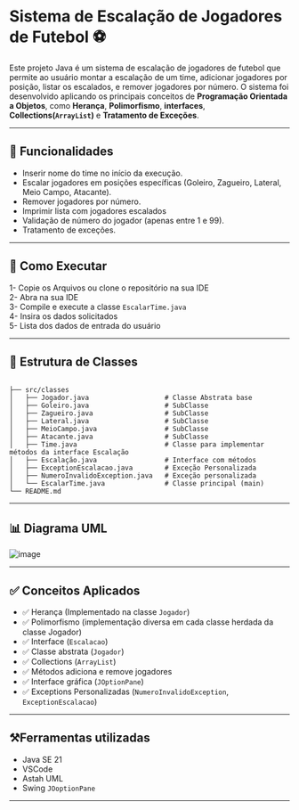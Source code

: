 # Sistema de Escalação de Jogadores de Futebol ⚽

Este projeto Java é um sistema de escalação de jogadores de futebol que permite ao usuário montar a escalação de um time, adicionar jogadores por posição, listar os escalados, e remover jogadores por número. O sistema foi desenvolvido aplicando os principais conceitos de **Programação Orientada a Objetos**, como **Herança**, **Polimorfismo**, **interfaces**, **Collections(`ArrayList`)** e **Tratamento de Exceções**.

---

## 📌 Funcionalidades

- Inserir nome do time no início da execução.
- Escalar jogadores em posições específicas (Goleiro, Zagueiro, Lateral, Meio Campo, Atacante).
- Remover jogadores por número.
- Imprimir lista com jogadores escalados
- Validação de número do jogador (apenas entre 1 e 99).
- Tratamento de exceções.

---

## 🚀 Como Executar
1- Copie os Arquivos ou clone o repositório na sua IDE\
2- Abra na sua IDE\
3- Compile e execute a classe `EscalarTime.java`  
4- Insira os dados solicitados  
5- Lista dos dados de entrada do usuário

---

## 🧱 Estrutura de Classes

```

├── src/classes
│   ├── Jogador.java                   # Classe Abstrata base
│   ├── Goleiro.java                   # SubClasse
│   ├── Zagueiro.java                  # SubClasse 
│   ├── Lateral.java                   # SubClasse
│   ├── MeioCampo.java                 # SubClasse
│   ├── Atacante.java                  # SubClasse
│   ├── Time.java                      # Classe para implementar métodos da interface Escalação
│   ├── Escalação.java                 # Interface com métodos
│   ├── ExceptionEscalacao.java        # Exceção Personalizada
│   ├── NumeroInvalidoException.java   # Exceção personalizada
│   └── EscalarTime.java               # Classe principal (main)
└── README.md
```

---

## 📊 Diagrama UML

 ![image](https://github.com/user-attachments/assets/eb9a2f83-0cbc-4a3c-b493-9e9f2c267fdd)




---

## ✅ Conceitos Aplicados

- ✅ Herança (Implementado na classe `Jogador`)
- ✅ Polimorfismo (implementação diversa em cada classe herdada da classe Jogador)
- ✅ Interface (`Escalacao`)
- ✅ Classe abstrata (`Jogador`)
- ✅ Collections (`ArrayList`)
- ✅ Métodos adiciona e remove jogadores
- ✅ Interface gráfica (`JOptionPane`)
- ✅ Exceptions Personalizadas (`NumeroInvalidoException`, `ExceptionEscalacao`)

---
## ⚒️Ferramentas utilizadas

  - Java SE 21
  - VSCode
  - Astah UML
  - Swing `JOoptionPane`

---





